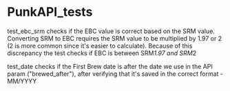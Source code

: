 # PunkAPI_tests

test_ebc_srm checks if the EBC value is correct based on the SRM value. Converting SRM to EBC requires the SRM value to be multiplied by 1.97 or 2 (2 is more common since it's easier to calculate). Because of this discrepancy the test checks if EBC is between SRM*1.97 and SRM*2

test_date checks if the First Brew date is after the date we use in the API param ("brewed_after"), after verifying that it's saved in the correct format - MM/YYYY
